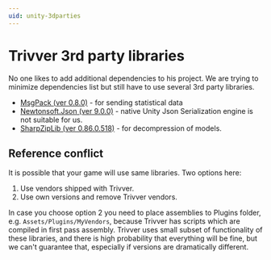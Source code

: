 ```yaml
---
uid: unity-3dparties
---
```


# Trivver 3rd party libraries

No one likes to add additional dependencies to his project. We are trying to minimize dependencies list but still have to use several 3rd party libraries.

- [MsgPack (ver 0.8.0)](http://msgpack.org/) - for sending statistical data
- [Newtonsoft.Json (ver 9.0.0)](http://www.newtonsoft.com/json) - native Unity Json Serialization engine is not suitable for us.
- [SharpZipLib (ver 0.86.0.518)](https://github.com/icsharpcode/SharpZipLib) - for decompression of models.

## Reference conflict

It is possible that your game will use same libraries. Two options here:

1. Use vendors shipped with Trivver.
2. Use own versions and remove Trivver vendors.

In case you choose option 2 you need to place assemblies to Plugins folder, e.g. `Assets/Plugins/MyVendors`,
 because Trivver has scripts which are compiled in first pass assembly. Trivver uses small subset of functionality of 
 these libraries, and there is high probability that everything will be fine, but we can't guarantee that, especially if versions are dramatically different.
